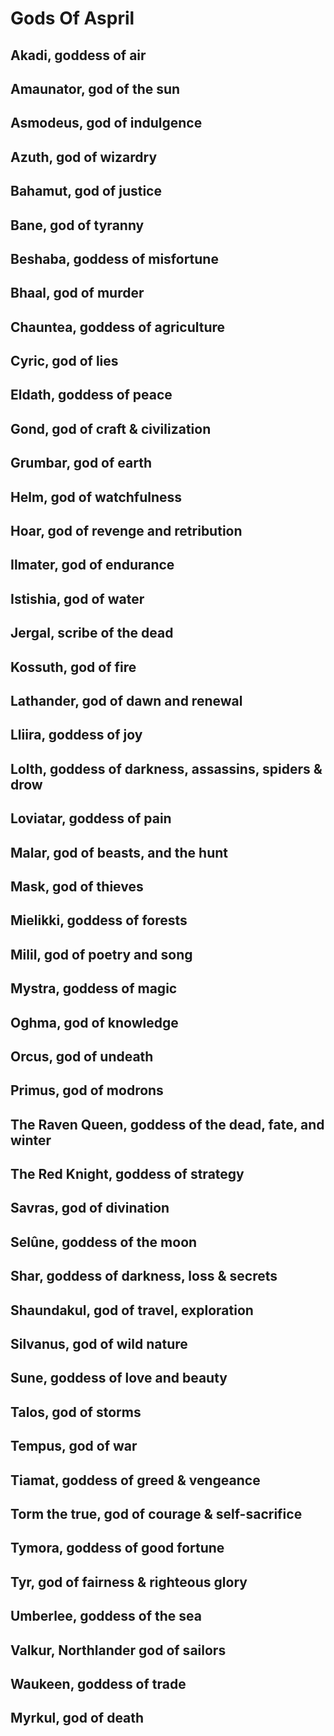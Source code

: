 # Gods Of Aspril

## Akadi, goddess of air
## Amaunator, god of the sun
## Asmodeus, god of indulgence
## Azuth, god of wizardry
## Bahamut, god of justice
## Bane, god of tyranny
## Beshaba, goddess of misfortune
## Bhaal, god of murder
## Chauntea, goddess of agriculture
## Cyric, god of lies
## Eldath, goddess of peace
## Gond, god of craft & civilization
## Grumbar, god of earth
## Helm, god of watchfulness
## Hoar, god of revenge and retribution
## Ilmater, god of endurance
## Istishia, god of water
## Jergal, scribe of the dead
## Kossuth, god of fire
## Lathander, god of dawn and renewal
## Lliira, goddess of joy
## Lolth, goddess of darkness, assassins, spiders & drow
## Loviatar, goddess of pain
## Malar, god of beasts, and the hunt
## Mask, god of thieves
## Mielikki, goddess of forests
## Milil, god of poetry and song
## Mystra, goddess of magic
## Oghma, god of knowledge
## Orcus, god of undeath
## Primus, god of modrons
## The Raven Queen, goddess of the dead, fate, and winter
## The Red Knight, goddess of strategy
## Savras, god of divination
## Selûne, goddess of the moon
## Shar, goddess of darkness, loss & secrets
## Shaundakul, god of travel, exploration
## Silvanus, god of wild nature
## Sune, goddess of love and beauty
## Talos, god of storms
## Tempus, god of war
## Tiamat, goddess of greed & vengeance
## Torm the true, god of courage & self-sacrifice
## Tymora, goddess of good fortune
## Tyr, god of fairness & righteous glory
## Umberlee, goddess of the sea
## Valkur, Northlander god of sailors
## Waukeen, goddess of trade
## Myrkul, god of death